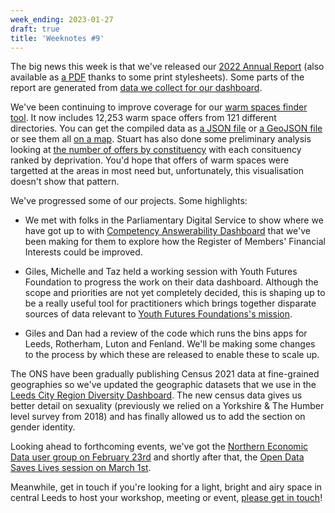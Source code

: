 ```yaml
---
week_ending: 2023-01-27
draft: true
title: 'Weeknotes #9'
---
```


The big news this week is that we've released our [2022 Annual Report](https://open-innovations.org/services/sponsors/reports/2022/) (also available as [a PDF](https://open-innovations.org/services/sponsors/reports/2022/2022-report.pdf) thanks to some print stylesheets). Some parts of the report are generated from [data we collect for our dashboard](https://github.com/open-innovations/dashboard/tree/main/data).

We've been continuing to improve coverage for our [warm spaces finder tool](https://open-innovations.github.io/warm-spaces/find). It now includes 12,253 warm space offers from 121 different directories. You can get the compiled data as [a JSON file](https://open-innovations.github.io/warm-spaces/data/places.json) or [a GeoJSON file](https://open-innovations.github.io/warm-spaces/data/places.geojson) or see them all [on a map](https://mapper.odileeds.org/?5/54.95239/-3.20801/datamill-0902a2be-f58e-429c-a6aa-6f196ccc45fd). Stuart has also done some preliminary analysis looking at [the number of offers by constituency](https://raw.githubusercontent.com/open-innovations/warm-spaces/main/data/imd.svg) with each consituency ranked by deprivation. You'd hope that offers of warm spaces were targetted at the areas in most need but, unfortunately, this visualisation doesn't show that pattern.

We've progressed some of our projects. Some highlights:

* We met with folks in the Parliamentary Digital Service to show where we have got up to with [Competency Answerability Dashboard](https://open-innovations.github.io/register-of-members-interests-proto/) that we've been making for them to explore how the Register of Members' Financial Interests could be improved.

* Giles, Michelle and Taz held a working session with Youth Futures Foundation to progress the work on their data dashboard. Although the scope and priorities are not yet completely decided, this is shaping up to be a really useful tool for practitioners which brings together disparate sources of data relevant to [Youth Futures Foundations's mission](https://youthfuturesfoundation.org/about-us/).

* Giles and Dan had a review of the code which runs the bins apps for Leeds, Rotherham, Luton and Fenland. We'll be making some changes to the process by which these are released to enable these to scale up.

The ONS have been gradually publishing Census 2021 data at fine-grained geographies so we've updated the geographic datasets that we use in the [Leeds City Region Diversity Dashboard](https://open-innovations.github.io/diversity-data/leeds-city-region/?area=E08000035). The new census data gives us better detail on sexuality (previously we relied on a Yorkshire & The Humber level survey from 2018) and has finally allowed us to add the section on gender identity.

Looking ahead to forthcoming events, we've got the [Northern Economic Data user group on February 23rd](https://www.eventbrite.co.uk/e/ned-northern-economic-data-user-group-tickets-474607041437) and shortly after that, the [Open Data Saves Lives session on March 1st](https://www.eventbrite.co.uk/e/opendatasaveslives-meeting-tickets-101218453118).

Meanwhile, get in touch if you're looking for a light, bright and airy space in central Leeds to host your workshop, meeting or event, [please get in touch](https://open-innovations.org/services/events/)!